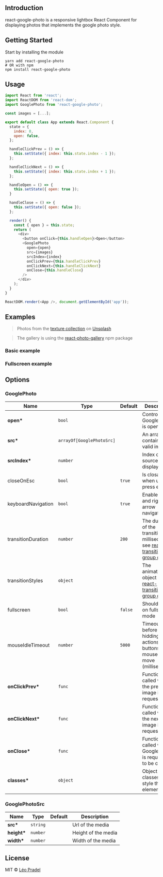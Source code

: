 ## Introduction

react-google-photo is a responsive lightbox React Component for displaying photos that implements the google photo style.

## Getting Started

Start by installing the module

```
yarn add react-google-photo
# OR with npm
npm install react-google-photo
```

## Usage

```javascript
import React from 'react';
import ReactDOM from 'react-dom';
import GooglePhoto from 'react-google-photo';

const images = [...];

export default class App extends React.Component {
  state = {
    index: 0,
    open: false,
  };

  handleClickPrev = () => {
    this.setState({ index: this.state.index - 1 });
  };

  handleClickNext = () => {
    this.setState({ index: this.state.index + 1 });
  };

  handleOpen = () => {
    this.setState({ open: true });
  }

  handleClose = () => {
    this.setState({ open: false });
  };

  render() {
    const { open } = this.state;
    return (
      <div>
        <button onClick={this.handleOpen}>Open</button>
        <GooglePhoto
          open={open}
          src={images}
          srcIndex={index}
          onClickPrev={this.handleClickPrev}
          onClickNext={this.handleClickNext}
          onClose={this.handleClose}
        />
      </div>
    );
  }
}

ReactDOM.render(<App />, document.getElementById('app'));
```

## Examples

> Photos from the [texture collection](https://unsplash.com/collections/589374/textures) on [Unsplash](https://unsplash.com/)

> The gallery is using the [react-photo-gallery](https://www.npmjs.com/package/react-photo-gallery) npm package

### Basic example

<example-basic></example-basic>

### Fullscreen example

<example-fullscreen></example-fullscreen>

## Options

<!-- --begin-insert-props-- -->

### GooglePhoto

| Name               | Type                      | Default | Description                                                                                                                                                   |
| ------------------ | ------------------------- | ------- | ------------------------------------------------------------------------------------------------------------------------------------------------------------- |
| **open\***         | `bool`                    |         | Control if GooglePhoto is open or not                                                                                                                         |
| **src\***          | `arrayOf[GooglePhotoSrc]` |         | An array containing valid images                                                                                                                              |
| **srcIndex\***     | `number`                  |         | Index of source to display                                                                                                                                    |
| closeOnEsc         | `bool`                    | `true`  | Is closable when user press esc key                                                                                                                           |
| keyboardNavigation | `bool`                    | `true`  | Enable left and right arrow navigation                                                                                                                        |
| transitionDuration | `number`                  | `200`   | The duration of the transition, in milliseconds see [react-transition-group docs](https://reactcommunity.org/react-transition-group/#Transition-prop-timeout) |
| transitionStyles   | `object`                  |         | The animation object see [react-transition-group docs](https://reactcommunity.org/react-transition-group/#Transition)                                         |
| fullscreen         | `bool`                    | `false` | Should open on fullscreen mode                                                                                                                                |
| mouseIdleTimeout   | `number`                  | `5000`  | Timeout before hidding the actions buttons when mouse do not move (milliseconds)                                                                              |
| **onClickPrev\***  | `func`                    |         | Function called when the previous image is requested                                                                                                          |
| **onClickNext\***  | `func`                    |         | Function called when the next image is requested                                                                                                              |
| **onClose\***      | `func`                    |         | Function called when GooglePhoto is requested to be closed                                                                                                    |
| **classes\***      | `object`                  |         | Object of classes to style the element                                                                                                                        |

### GooglePhotoSrc

| Name         | Type     | Default | Description         |
| ------------ | -------- | ------- | ------------------- |
| **src\***    | `string` |         | Url of the media    |
| **height\*** | `number` |         | Height of the media |
| **width\***  | `number` |         | Width of the media  |

<!-- --end-insert-props-- -->

## License

MIT © [Léo Pradel](https://www.leopradel.com/)
